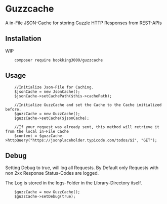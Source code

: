 # Guzzcache
A in-File JSON-Cache for storing Guzzle HTTP Responses from REST-APIs

## Installation

WIP
```
    composer require bookking3000/guzzcache
```

## Usage

```
    //Initialize Json-File for Caching.
    $jsonCache = new JsonCache();
    $jsonCache->setCachePath($this->cachePath);

    //Initialize GuzzCache and set the Cache to the Cache initialized before.
    $guzzCache = new GuzzCache();
    $guzzCache->setCache($jsonCache);

    //If your request was already sent, this method will retrieve it from the local in-File Cache
    $content = $guzzCache->httpQuery("https://jsonplaceholder.typicode.com/todos/$i", "GET");
```

## Debug

Setting Debug to true, will log all Requests. By Default only Requests with non 2xx Response Status-Codes are logged.

The Log is stored in the logs-Folder in the Library-Directory itself.

```
    $guzzCache = new GuzzCache();
    $guzzCache->setDebug(true);
```
